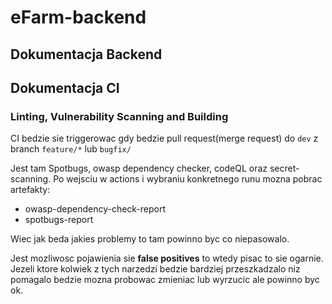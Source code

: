 # eFarm-backend

## Dokumentacja Backend

## Dokumentacja CI

### Linting, Vulnerability Scanning and Building

CI bedzie sie triggerowac gdy bedzie pull request(merge request) do `dev` z branch `feature/*` lub `bugfix/` 

Jest tam Spotbugs, owasp dependency checker, codeQL oraz secret-scanning.
Po wejsciu w actions i wybraniu konkretnego runu mozna pobrac artefakty:

- owasp-dependency-check-report
- spotbugs-report

Wiec jak beda jakies problemy to tam powinno byc co niepasowalo.

Jest mozliwosc pojawienia sie **false positives**  to wtedy pisac to sie ogarnie.
Jezeli ktore kolwiek z tych narzedzi bedzie bardziej przeszkadzalo niz pomagalo bedzie mozna probowac zmieniac lub wyrzucic ale powinno byc ok.
